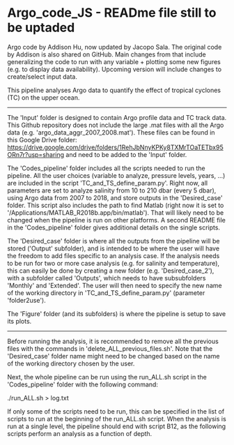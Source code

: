 # Argo_code_JS - READme file still to be uptaded

Argo code by Addison Hu, now updated by Jacopo Sala. The original code by Addison is also shared on GitHub. Main changes from that include generalizing the code to run with any variable + plotting some new figures (e.g. to display data availability). Upcoming version will include changes to create/select input data.

This pipeline analyses Argo data to quantify the effect of tropical cyclones (TC) on the upper ocean.

______________________________

The 'Input' folder is designed to contain Argo profile data and TC track data. This Github repository does not include the large .mat files with all the Argo data (e.g. 'argo_data_aggr_2007_2008.mat'). These files can be found in this Google Drive folder: https://drive.google.com/drive/folders/1RehJbNnyKPKy8TXMrTOaTETbx95ORn7r?usp=sharing and need to be added to the 'Input' folder.

The 'Codes_pipeline' folder includes all the scripts needed to run the pipeline. All the user choices (variable to analyze, pressure levels, years, ...) are included in the script 'TC_and_TS_define_param.py'. Right now, all parameters are set to analyze salinity from 10 to 210 dbar (every 5 dbar), using Argo data from 2007 to 2018, and store outputs in the 'Desired_case' folder. This script also includes the path to find Matlab (right now it is set to '/Applications/MATLAB_R2018b.app/bin/matlab'). That will likely need to be changed when the pipeline is run on other platforms. A second README file in the 'Codes_pipeline' folder gives additional details on the single scripts.

The 'Desired_case' folder is where all the outputs from the pipeline will be stored ('Output' subfolder), and is intended to be where the user will have the freedom to add files specific to an analysis case. If the analysis needs to be run for two or more case analysis (e.g. for salinity and temperature), this can easily be done by creating a new folder (e.g. 'Desired_case_2'), with a subfolder called 'Outputs', which needs to have subsubfolders 'Monthly' and 'Extended'. The user will then need to specify the new name of the working directory in 'TC_and_TS_define_param.py' (parameter 'folder2use').

The 'Figure' folder (and its subfolders) is where the pipeline is setup to save its plots.

______________________________

Before running the analysis, it is recommended to remove all the previous files with the commands in 'delete_ALL_previous_files.sh'. Note that the 'Desired_case' folder name might need to be changed based on the name of the working directory chosen by the user.

Next, the whole pipeline can be run using the run_ALL.sh script in the 'Codes_pipeline' folder with the following command:

./run_ALL.sh > log.txt

If only some of the scripts need to be run, this can be specified in the list of scripts to run at the beginning of the run_ALL.sh script. When the analysis is run at a single level, the pipeline should end with script B12, as the following scripts perform an analysis as a function of depth.


